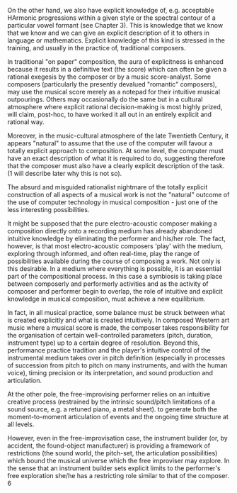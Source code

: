 On the other hand, we also have explicit knowledge of, e.g. acceptable HArmonic progressions within a given style or the spectral contour of a particular vowel formant (see Chapter 3). This is knowledge that we know that we know and we can give an explicit description of it to others in language or mathematics. Explicit knowledge of this kind is stressed in the training, and usually in the practice of, traditional composers.

In traditional "on paper" composition, the aura of explicitness is enhanced because it results in a definitive text (the score) which can often be given a rational exegesis by the composer or by a music score-analyst. Some composers (particularly the presently devalued "romantic" composers), may use the musical score merely as a notepad for their intuitive musical outpourings. Others may occasionally do the same but in a cultural atmosphere where explicit rational decision-making is most highly prized, will claim, post-hoc, to have worked it all out in an entirely explicit and rational way.

Moreover, in the music-cultural atmosphere of the late Twentieth Century, it appears "natural" to assume that the use of the computer will favour a totally explicit approach to composition. At some level, the computer must have an exact description of what it is required to do, suggesting therefore that the composer must also have a clearly explicit description of the task. (1 will describe later why this is not so).

The absurd and misguided rationalist nightmare of the totally explicit construction of all aspects of a musical work is not the "natural" outcome of the use of computer technology in musical composition - just one of the less interesting possibilities.

It might be supposed that the pure electro-acoustic composer making a composition directly onto a recording medium has already abandoned intuitive knowledge by eliminating the performer and his/her role. The fact, however, is that most electro-acoustic composers 'play' with the medium, exploring through informed, and often real-time, play the range of possibilities available during the course of composing a work. Not only is this desirable. In a medium where everything is possible, it is an essential part of the compositional process. In this case a symbiosis is taking place between composerly and performerly activities and as the activity of composer and performer begin to overlap, the role of intuitive and explicit knowledge in musical composition, must achieve a new equilibrium.

In fact, in all musical practice, some balance must be struck between what is created explicitly and what is created intuitively. In composed Western art music where a musical score is made, the composer takes responsibility for the organisation of certain well-controlled parameters (pitch, duration, instrument type) up to a certain degree of resolution. Beyond this, performance practice tradition and the player's intuitive control of the instrumental medium takes over in pitch definition (especially in processes of succession from pitch to pitch on many instruments, and with the human voice), timing precision or its interpretation, and sound production and articulation.

At the other pole, the free-improvising performer relies on an intuitive creative process (restrained by the intrinsic sound/pitch limitations of a sound source, e.g. a retuned piano, a metal sheet). to generate both the moment-to-moment articulation of events and the ongoing time structure at all levels.

However, even in the free-improvisation case, the instrument builder (or, by accident, the found-object manufacturer) is providing a framework of restrictions (the sound world, the pitch-set, the articulation possibilities) which bound the musical universe which the free improviser may explore. In the sense that an instrument builder sets explicit limits to the performer's free exploration she/he has a restricting role similar to that of the composer.
<page>6</page>

